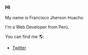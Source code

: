 ### Hi

My name is Francisco Jherson Huacho

I'm a Web Developer from Perú.

You can find me 🌎:
- [Twitter](https://twitter.com/JhersonHuacho)

<!--
**JhersonHuacho/jhersonhuacho** is a ✨ _special_ ✨ repository because its `README.md` (this file) appears on your GitHub profile.

Here are some ideas to get you started:

- 🔭 I’m currently working on ...
- 🌱 I’m currently learning ...
- 👯 I’m looking to collaborate on ...
- 🤔 I’m looking for help with ...
- 💬 Ask me about ...
- 📫 How to reach me: ...
- 😄 Pronouns: ...
- ⚡ Fun fact: ...
-->
